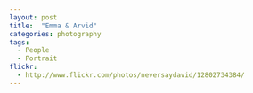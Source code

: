 ```yaml
---
layout: post
title:  "Emma & Arvid"
categories: photography
tags:
  - People
  - Portrait
flickr: 
  - http://www.flickr.com/photos/neversaydavid/12802734384/
---
```

